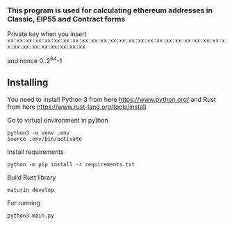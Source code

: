### This program is used for calculating ethereum addresses in Classic, EIP55 and Contract forms
Private key when you insert
`xx:xx:xx:xx:xx:xx:xx:xx:xx:xx:xx:xx:xx:xx:xx:xx:xx:xx:xx:xx:xx:xx:xx:xx:xx:xx:xx:xx:xx:xx:xx:xx`

and nonce 0..2<sup>64</sup>-1

## Installing
You need to install Python 3 from here https://www.python.org/ and Rust from here https://www.rust-lang.org/tools/install

Go to virtual environment in python 
```shell
python3 -m venv .env
source .env/bin/activate
```  
Install requirements
```shell
python -m pip install -r requirements.txt
```  
Build Rust library
```shell
maturin develop
``` 
For running 
```shell
python3 main.py
```